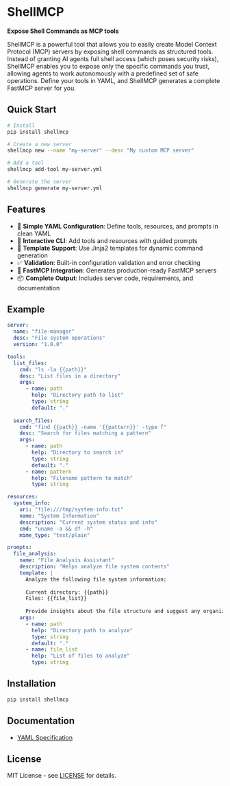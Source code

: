 # ShellMCP

**Expose Shell Commands as MCP tools**

ShellMCP is a powerful tool that allows you to easily create Model Context Protocol (MCP) servers by exposing shell commands as structured tools. Instead of granting AI agents full shell access (which poses security risks), ShellMCP enables you to expose only the specific commands you trust, allowing agents to work autonomously with a predefined set of safe operations. Define your tools in YAML, and ShellMCP generates a complete FastMCP server for you.

## Quick Start

```bash
# Install
pip install shellmcp

# Create a new server
shellmcp new --name "my-server" --desc "My custom MCP server"

# Add a tool
shellmcp add-tool my-server.yml

# Generate the server
shellmcp generate my-server.yml
```

## Features

- 🚀 **Simple YAML Configuration**: Define tools, resources, and prompts in clean YAML
- 🔧 **Interactive CLI**: Add tools and resources with guided prompts
- 📝 **Template Support**: Use Jinja2 templates for dynamic command generation
- ✅ **Validation**: Built-in configuration validation and error checking
- 🎯 **FastMCP Integration**: Generates production-ready FastMCP servers
- 📦 **Complete Output**: Includes server code, requirements, and documentation

## Example

```yaml
server:
  name: "file-manager"
  desc: "File system operations"
  version: "1.0.0"

tools:
  list_files:
    cmd: "ls -la {{path}}"
    desc: "List files in a directory"
    args:
      - name: path
        help: "Directory path to list"
        type: string
        default: "."
  
  search_files:
    cmd: "find {{path}} -name '{{pattern}}' -type f"
    desc: "Search for files matching a pattern"
    args:
      - name: path
        help: "Directory to search in"
        type: string
        default: "."
      - name: pattern
        help: "Filename pattern to match"
        type: string

resources:
  system_info:
    uri: "file:///tmp/system-info.txt"
    name: "System Information"
    description: "Current system status and info"
    cmd: "uname -a && df -h"
    mime_type: "text/plain"

prompts:
  file_analysis:
    name: "File Analysis Assistant"
    description: "Helps analyze file system contents"
    template: |
      Analyze the following file system information:
      
      Current directory: {{path}}
      Files: {{file_list}}
      
      Provide insights about the file structure and suggest any organization improvements.
    args:
      - name: path
        help: "Directory path to analyze"
        type: string
        default: "."
      - name: file_list
        help: "List of files to analyze"
        type: string
```

## Installation

```bash
pip install shellmcp
```

## Documentation

- [YAML Specification](docs/yml-specification.md)

## License

MIT License - see [LICENSE](LICENSE) for details.